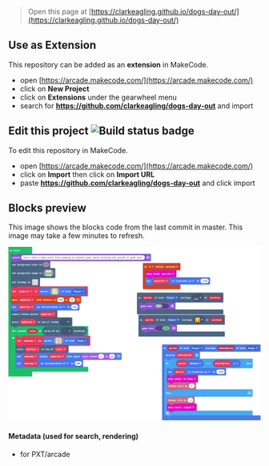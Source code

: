  


> Open this page at [https://clarkeagling.github.io/dogs-day-out/](https://clarkeagling.github.io/dogs-day-out/)

## Use as Extension

This repository can be added as an **extension** in MakeCode.

* open [https://arcade.makecode.com/](https://arcade.makecode.com/)
* click on **New Project**
* click on **Extensions** under the gearwheel menu
* search for **https://github.com/clarkeagling/dogs-day-out** and import

## Edit this project ![Build status badge](https://github.com/clarkeagling/dogs-day-out/workflows/MakeCode/badge.svg)

To edit this repository in MakeCode.

* open [https://arcade.makecode.com/](https://arcade.makecode.com/)
* click on **Import** then click on **Import URL**
* paste **https://github.com/clarkeagling/dogs-day-out** and click import

## Blocks preview

This image shows the blocks code from the last commit in master.
This image may take a few minutes to refresh.

![A rendered view of the blocks](https://github.com/clarkeagling/dogs-day-out/raw/master/.github/makecode/blocks.png)

#### Metadata (used for search, rendering)

* for PXT/arcade
<script src="https://makecode.com/gh-pages-embed.js"></script><script>makeCodeRender("{{ site.makecode.home_url }}", "{{ site.github.owner_name }}/{{ site.github.repository_name }}");</script>
